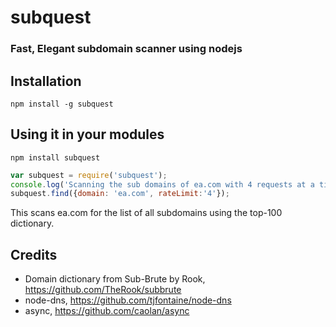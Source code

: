 # subquest
### Fast, Elegant subdomain scanner using nodejs

## Installation

`npm install -g subquest`

## Using it in your modules

`npm install subquest`


```js
var subquest = require('subquest');
console.log('Scanning the sub domains of ea.com with 4 requests at a time.');
subquest.find({domain: 'ea.com', rateLimit:'4'});
```

This scans ea.com for the list of all subdomains using the top-100 dictionary.

## Credits
* Domain dictionary from Sub-Brute by Rook, https://github.com/TheRook/subbrute
* node-dns, https://github.com/tjfontaine/node-dns
* async, https://github.com/caolan/async



